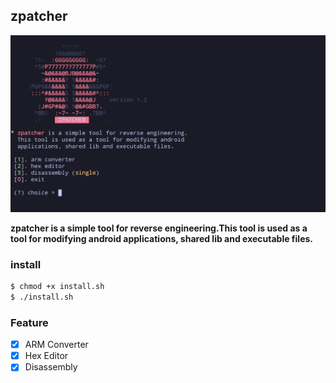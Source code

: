 ## zpatcher

![img](https://github.com/jhosuaarch/zpatcher/blob/main/img/IMG_20240319_172105.jpg?raw=true)

**zpatcher is a simple tool for reverse engineering.This tool is used as a tool for modifying android applications, shared lib and executable files.**

### install
```Bash
$ chmod +x install.sh
$ ./install.sh
```

### Feature
- [x] ARM Converter
- [x] Hex Editor
- [x] Disassembly

